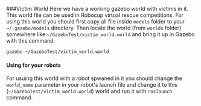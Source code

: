 ###Victim World
Here we have a working gazebo world with victims in it. This world file can be used in Robocup virtual rescue competitions.
For using this world you should first copy all file inside `models` folder to your `~/.gazebo/models` directory.
Then locate the world (from `worlds` folder) somewhere like `~/GazeboTest/victim_world.world` and bring it up in Gazebo with 
this command:
```
gazebo ~/GazeboTest/victim_world.world
``` 

#### Using for your robots
For usuing this world with a robot spwaned in it you should change the `world_name` parameter in your robot's 
launch file and change it to this (`~/GazeboTest/victim_world.world`) world and run it with `roslaunch` command.